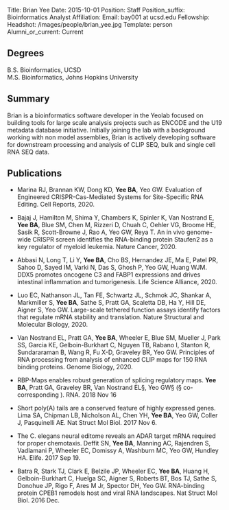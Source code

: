 Title: Brian Yee
Date: 2015-10-01
Position: Staff
Position_suffix: Bioinformatics Analyst
Affiliation:
Email: bay001 at ucsd.edu
Fellowship:
Headshot: /images/people/brian_yee.jpg
Template: person
Alumni_or_current: Current
<!-- Status: draft -->

## Degrees
B.S. Bioinformatics, UCSD<br>M.S. Bioinformatics, Johns Hopkins University<br>

## Summary
Brian is a bioinformatics software developer in the Yeolab focused on building tools for large scale analysis projects such as ENCODE and the U19 metadata database initiative. Initially joining the lab with a background working with non model assemblies, Brian is actively developing software for downstream processing and analysis of CLIP SEQ, bulk and single cell RNA SEQ data.

## Publications

* Marina RJ, Brannan KW, Dong KD, **Yee BA**, Yeo GW. Evaluation of Engineered CRISPR-Cas-Mediated Systems for Site-Specific RNA Editing. Cell Reports, 2020.

* Bajaj J, Hamilton M, Shima Y, Chambers K, Spinler K, Van Nostrand E, **Yee BA**, Blue SM, Chen M, Rizzeri D, Chuah C, Oehler VG, Broome HE, Sasik R, Scott-Browne J, Rao A, Yeo GW, Reya T. An in vivo genome-wide CRISPR screen identifies the RNA-binding protein Staufen2 as a key regulator of myeloid leukemia. Nature Cancer, 2020.

* Abbasi N, Long T, Li Y, **Yee BA**, Cho BS, Hernandez JE, Ma E, Patel PR, Sahoo D, Sayed IM, Varki N, Das S, Ghosh P, Yeo GW, Huang WJM. DDX5 promotes oncogene C3 and FABP1 expressions and drives intestinal inflammation and tumorigenesis. Life Science Alliance, 2020.

* Luo EC, Nathanson JL, Tan FE, Schwartz JL, Schmok JC, Shankar A, Markmiller S, **Yee BA**, Sathe S, Pratt GA, Scaletta DB, Ha Y, Hill DE, Aigner S, Yeo GW. Large-scale tethered function assays identify factors that regulate mRNA stability and translation. Nature Structural and Molecular Biology, 2020.

* Van Nostrand EL, Pratt GA, **Yee BA**, Wheeler E, Blue SM, Mueller J, Park SS, Garcia KE, Gelboin-Burkhart C, Nguyen TB, Rabano I, Stanton R, Sundararaman B, Wang R, Fu X-D, Graveley BR, Yeo GW. Principles of RNA processing from analysis of enhanced CLIP maps for 150 RNA binding proteins. Genome Biology, 2020.

* RBP-Maps enables robust generation of splicing regulatory maps. **Yee BA**, Pratt GA, Graveley BR, Van Nostrand EL§, Yeo GW§ (§ co-corresponding ). RNA. 2018 Nov 16

* Short poly(A) tails are a conserved feature of highly expressed genes. Lima SA, Chipman LB, Nicholson AL, Chen YH, **Yee BA**, Yeo GW, Coller J, Pasquinelli AE.
Nat Struct Mol Biol. 2017 Nov 6.

* The C. elegans neural editome reveals an ADAR target mRNA required for proper chemotaxis. Deffit SN, **Yee BA**, Manning AC, Rajendren S, Vadlamani P, Wheeler EC, Domissy A, Washburn MC, Yeo GW, Hundley HA. Elife. 2017 Sep 19.

* Batra R, Stark TJ, Clark E, Belzile JP, Wheeler EC, **Yee BA**, Huang H, Gelboin-Burkhart C, Huelga SC, Aigner S, Roberts BT, Bos TJ, Sathe S, Donohue JP, Rigo F, Ares M Jr, Spector DH, Yeo GW. RNA-binding protein CPEB1 remodels host and viral RNA landscapes. Nat Struct Mol Biol. 2016 Dec. 

